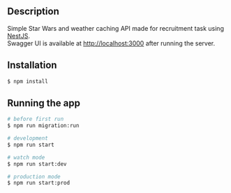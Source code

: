 ## Description

Simple Star Wars and weather caching API made for recruitment task using [NestJS](https://nestjs.com/).
<br/>
Swagger UI is available at [http://localhost:3000](http://localhost:3000) after running the server.

## Installation

```bash
$ npm install
```

## Running the app

```bash
# before first run
$ npm run migration:run

# development
$ npm run start

# watch mode
$ npm run start:dev

# production mode
$ npm run start:prod
```
